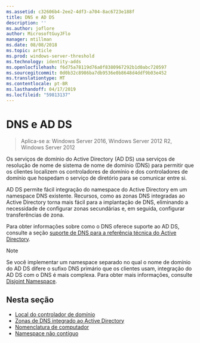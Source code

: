 ```yaml
---
ms.assetid: c32606b4-2ee2-4df3-a704-8ac6723e188f
title: DNS e AD DS
description: ''
ms.author: joflore
author: MicrosoftGuyJFlo
manager: mtillman
ms.date: 08/08/2018
ms.topic: article
ms.prod: windows-server-threshold
ms.technology: identity-adds
ms.openlocfilehash: f6d75a78119d76a0f8380967292b1d0abc720597
ms.sourcegitcommit: 0d0b32c8986ba7db9536e0b8648d4ddf9b03e452
ms.translationtype: MT
ms.contentlocale: pt-BR
ms.lasthandoff: 04/17/2019
ms.locfileid: "59813137"
---
```

# <a name="dns-and-ad-ds"></a>DNS e AD DS

>Aplica-se a: Windows Server 2016, Windows Server 2012 R2, Windows Server 2012

Os serviços de domínio do Active Directory (AD DS) usa serviços de resolução de nome de sistema de nome de domínio (DNS) para permitir que os clientes localizem os controladores de domínio e dos controladores de domínio que hospedam o serviço de diretório para se comunicar entre si.  
  
AD DS permite fácil integração do namespace do Active Directory em um namespace DNS existente. Recursos, como as zonas DNS integradas ao Active Directory torna mais fácil para a implantação de DNS, eliminando a necessidade de configurar zonas secundárias e, em seguida, configurar transferências de zona.  
  
Para obter informações sobre como o DNS oferece suporte ao AD DS, consulte a seção [suporte de DNS para a referência técnica do Active Directory](https://go.microsoft.com/fwlink/?LinkID=48147).  
  
> [!NOTE]  
> Se você implementar um namespace separado no qual o nome de domínio do AD DS difere o sufixo DNS primário que os clientes usam, integração do AD DS com o DNS é mais complexa. Para obter mais informações, consulte [Disjoint Namespace](../../ad-ds/plan/../../ad-ds/plan/Disjoint-Namespace.md).  
  
## <a name="in-this-section"></a>Nesta seção  
  
- [Local do controlador de domínio](../../ad-ds/plan/Domain-Controller-Location.md)  
- [Zonas de DNS integrado ao Active Directory](../../ad-ds/plan/Active-Directory-Integrated-DNS-Zones.md)  
- [Nomenclatura de computador](../../ad-ds/plan/Computer-Naming.md)  
- [Namespace não contíguo](../../ad-ds/plan/../../ad-ds/plan/Disjoint-Namespace.md)  
